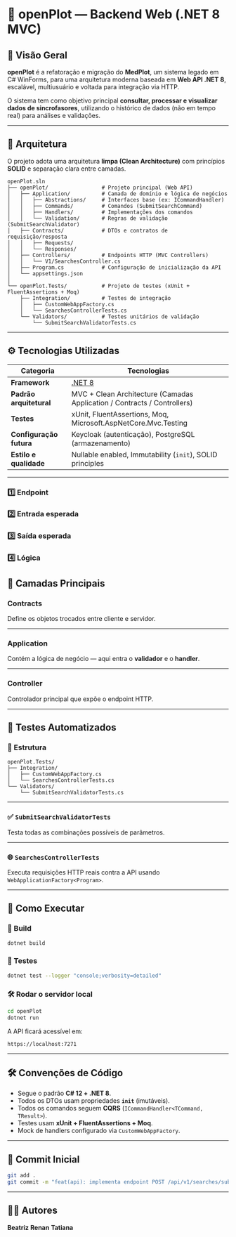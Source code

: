 # 🧩 openPlot — Backend Web (.NET 8 MVC)

## 📘 Visão Geral

**openPlot** é a refatoração e migração do **MedPlot**, um sistema legado em C# WinForms, para uma arquitetura moderna baseada em **Web API .NET 8**, escalável, multiusuário e voltada para integração via HTTP.

O sistema tem como objetivo principal **consultar, processar e visualizar dados de sincrofasores**, utilizando o histórico de dados (não em tempo real) para análises e validações.

---

## 🧱 Arquitetura

O projeto adota uma arquitetura **limpa (Clean Architecture)** com princípios **SOLID** e separação clara entre camadas.

```plaintext
openPlot.sln
├── openPlot/                 # Projeto principal (Web API)
│   ├── Application/          # Camada de domínio e lógica de negócios
│   │   ├── Abstractions/     # Interfaces base (ex: ICommandHandler)
│   │   ├── Commands/         # Comandos (SubmitSearchCommand)
│   │   ├── Handlers/         # Implementações dos comandos
│   │   └── Validation/       # Regras de validação (SubmitSearchValidator)
│   ├── Contracts/            # DTOs e contratos de requisição/resposta
│   │   ├── Requests/
│   │   └── Responses/
│   ├── Controllers/          # Endpoints HTTP (MVC Controllers)
│   │   └── V1/SearchesController.cs
│   ├── Program.cs            # Configuração de inicialização da API
│   └── appsettings.json
│
└── openPlot.Tests/           # Projeto de testes (xUnit + FluentAssertions + Moq)
    ├── Integration/          # Testes de integração
    │   ├── CustomWebAppFactory.cs
    │   └── SearchesControllerTests.cs
    └── Validators/           # Testes unitários de validação
        └── SubmitSearchValidatorTests.cs
```

---

## ⚙️ Tecnologias Utilizadas

| Categoria               | Tecnologias                                                              |
| ----------------------- | ------------------------------------------------------------------------ |
| **Framework**           | [.NET 8](https://learn.microsoft.com/dotnet/core/whats-new/dotnet-8)     |
| **Padrão arquitetural** | MVC + Clean Architecture (Camadas Application / Contracts / Controllers) |
| **Testes**              | xUnit, FluentAssertions, Moq, Microsoft.AspNetCore.Mvc.Testing           |
| **Configuração futura** | Keycloak (autenticação), PostgreSQL (armazenamento)                      |
| **Estilo e qualidade**  | Nullable enabled, Immutability (`init`), SOLID principles                |

---


### 1️⃣ Endpoint



### 2️⃣ Entrada esperada



### 3️⃣ Saída esperada



### 4️⃣ Lógica



## 🧩 Camadas Principais

### **Contracts**

Define os objetos trocados entre cliente e servidor.



---

### **Application**

Contém a lógica de negócio — aqui entra o **validador** e o **handler**.



---

### **Controller**

Controlador principal que expõe o endpoint HTTP.



---

## 🧪 Testes Automatizados

### 📘 Estrutura

```plaintext
openPlot.Tests/
├── Integration/
│   ├── CustomWebAppFactory.cs
│   └── SearchesControllerTests.cs
└── Validators/
    └── SubmitSearchValidatorTests.cs
```

---

### ✅ `SubmitSearchValidatorTests`

Testa todas as combinações possíveis de parâmetros.



---

### 🌐 `SearchesControllerTests`

Executa requisições HTTP reais contra a API usando `WebApplicationFactory<Program>`.


---

## 🦯 Como Executar

### 🔧 Build

```bash
dotnet build
```

### 🧩 Testes

```bash
dotnet test --logger "console;verbosity=detailed"
```

### 🛠️ Rodar o servidor local

```bash
cd openPlot
dotnet run
```

A API ficará acessível em:

```
https://localhost:7271
```

---



## 🛠️ Convenções de Código

* Segue o padrão **C# 12 + .NET 8**.
* Todos os DTOs usam propriedades **`init`** (imutáveis).
* Todos os comandos seguem **CQRS** (`ICommandHandler<TCommand, TResult>`).
* Testes usam **xUnit + FluentAssertions + Moq**.
* Mock de handlers configurado via `CustomWebAppFactory`.

---

## 📄 Commit Inicial

```bash
git add .
git commit -m "feat(api): implementa endpoint POST /api/v1/searches/submit, arquitetura MVC limpa e testes completos"
```

---

## 👨‍💻 Autores

**Beatriz**
**Renan**
**Tatiana**
